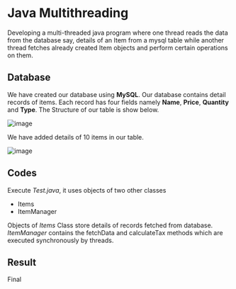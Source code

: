 # Java Multithreading
Developing a multi-threaded java program where one thread reads the data from the database say, details of an Item from a mysql table while another thread fetches already created Item objects and perform certain operations on them.

## Database
We have created our database using **MySQL**. Our database contains detail records of items. Each record has four fields namely **Name**, **Price**, **Quantity** and **Type**. The Structure of our table is show below.

![image](https://user-images.githubusercontent.com/23214916/50022650-e5fcdf00-0002-11e9-8b9b-19cd8f60f5e1.png)


We have added details of 10 items in our table. 

![image](https://user-images.githubusercontent.com/23214916/50023215-87d0fb80-0004-11e9-9a78-f8044f64f783.png)

## Codes
Execute *Test.java*, it uses objects of two other classes
- Items
- ItemManager

Objects of *Items* Class store details of records fetched from database. 
*ItemManager* contains the fetchData and calculateTax methods which are executed synchronously by threads.  

## Result

Final 


